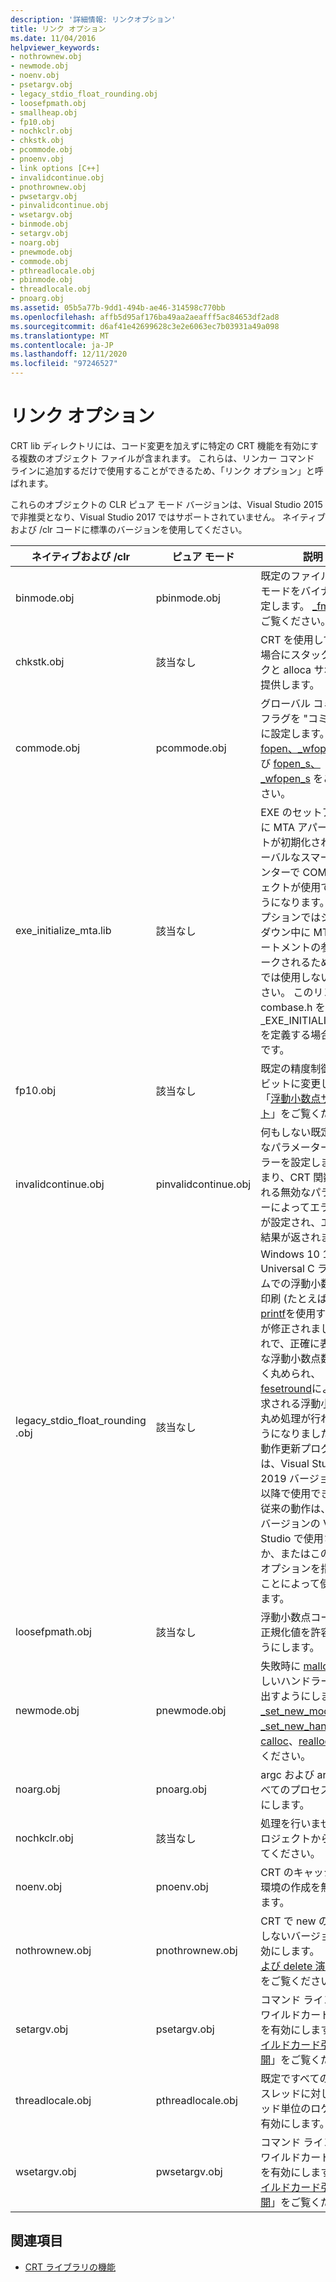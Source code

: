 ```yaml
---
description: '詳細情報: リンクオプション'
title: リンク オプション
ms.date: 11/04/2016
helpviewer_keywords:
- nothrownew.obj
- newmode.obj
- noenv.obj
- psetargv.obj
- legacy_stdio_float_rounding.obj
- loosefpmath.obj
- smallheap.obj
- fp10.obj
- nochkclr.obj
- chkstk.obj
- pcommode.obj
- pnoenv.obj
- link options [C++]
- invalidcontinue.obj
- pnothrownew.obj
- pwsetargv.obj
- pinvalidcontinue.obj
- wsetargv.obj
- binmode.obj
- setargv.obj
- noarg.obj
- pnewmode.obj
- commode.obj
- pthreadlocale.obj
- pbinmode.obj
- threadlocale.obj
- pnoarg.obj
ms.assetid: 05b5a77b-9dd1-494b-ae46-314598c770bb
ms.openlocfilehash: affb5d95af176ba49aa2aeafff5ac84653df2ad8
ms.sourcegitcommit: d6af41e42699628c3e2e6063ec7b03931a49a098
ms.translationtype: MT
ms.contentlocale: ja-JP
ms.lasthandoff: 12/11/2020
ms.locfileid: "97246527"
---
```

# <a name="link-options"></a>リンク オプション

CRT lib ディレクトリには、コード変更を加えずに特定の CRT 機能を有効にする複数のオブジェクト ファイルが含まれます。 これらは、リンカー コマンド ラインに追加するだけで使用することができるため、「リンク オプション」と呼ばれます。

これらのオブジェクトの CLR ピュア モード バージョンは、Visual Studio 2015 で非推奨となり、Visual Studio 2017 ではサポートされていません。 ネイティブおよび /clr コードに標準のバージョンを使用してください。

|ネイティブおよび /clr|ピュア モード|説明|
|----------------------|---------------|-----------------|
|binmode.obj|pbinmode.obj|既定のファイルの変換モードをバイナリに設定します。 [_fmode](../c-runtime-library/fmode.md) をご覧ください。|
|chkstk.obj|該当なし|CRT を使用していない場合にスタック チェックと alloca サポートを提供します。|
|commode.obj|pcommode.obj|グローバル コミット フラグを "コミット" に設定します。 [fopen、_wfopen](../c-runtime-library/reference/fopen-wfopen.md) および [fopen_s、_wfopen_s](../c-runtime-library/reference/fopen-s-wfopen-s.md) をご覧ください。|
|exe_initialize_mta.lib|該当なし|EXE のセットアップ中に MTA アパートメントが初期化され、グローバルなスマート ポインターで COM オブジェクトが使用できるようになります。 このオプションではシャットダウン中に MTA アパートメントの参照がリークされるため、DLL では使用しないでください。 このリンクは、combase.h を含め、_EXE_INITIALIZE_MTA を定義する場合と同等です。 |
|fp10.obj|該当なし|既定の精度制御を 64 ビットに変更します。 「[浮動小数点サポート](../c-runtime-library/floating-point-support.md)」をご覧ください。|
|invalidcontinue.obj|pinvalidcontinue.obj|何もしない既定の無効なパラメーター ハンドラーを設定します。つまり、CRT 関数に渡される無効なパラメーターによってエラー番号が設定され、エラーの結果が返されます。|
|legacy_stdio_float_rounding .obj|該当なし|Windows 10 19041 Universal C ランタイムでの浮動小数点値の印刷 (たとえば、 [printf](../c-runtime-library/reference/printf-printf-l-wprintf-wprintf-l.md)を使用する場合) が修正されました。 これで、正確に表現可能な浮動小数点数が正しく丸められ、 [fesetround](../c-runtime-library/reference/fegetround-fesetround2.md)によって要求される浮動小数点の丸め処理が行われるようになりました。 この動作更新プログラムは、Visual Studio 2019 バージョン16.2 以降で使用できます。 従来の動作は、以前のバージョンの Visual Studio で使用されるか、またはこのリンクオプションを指定することによって使用されます。|
|loosefpmath.obj|該当なし|浮動小数点コードが非正規化値を許容するようにします。|
|newmode.obj|pnewmode.obj|失敗時に [malloc](../c-runtime-library/reference/malloc.md) が新しいハンドラーを呼び出すようにします。 [_set_new_mode](../c-runtime-library/reference/set-new-mode.md)、[_set_new_handler](../c-runtime-library/reference/set-new-handler.md)、[calloc](../c-runtime-library/reference/calloc.md)、[realloc](../c-runtime-library/reference/realloc.md) をご覧ください。|
|noarg.obj|pnoarg.obj|argc および argv のすべてのプロセスを無効にします。|
|nochkclr.obj|該当なし|処理を行いません。 プロジェクトから削除してください。|
|noenv.obj|pnoenv.obj|CRT のキャッシュ済み環境の作成を無効にします。|
|nothrownew.obj|pnothrownew.obj|CRT で new のスローしないバージョンを有効にします。 「[new および delete 演算子](../cpp/new-and-delete-operators.md)」をご覧ください。|
|setargv.obj|psetargv.obj|コマンド ライン引数のワイルドカードの展開を有効にします。 「[ワイルドカード引数の展開](../c-language/expanding-wildcard-arguments.md)」をご覧ください。|
|threadlocale.obj|pthreadlocale.obj|既定ですべての新しいスレッドに対してスレッド単位のロケールを有効にします。|
|wsetargv.obj|pwsetargv.obj|コマンド ライン引数のワイルドカードの展開を有効にします。 「[ワイルドカード引数の展開](../c-language/expanding-wildcard-arguments.md)」をご覧ください。|

## <a name="see-also"></a>関連項目

- [CRT ライブラリの機能](../c-runtime-library/crt-library-features.md)
